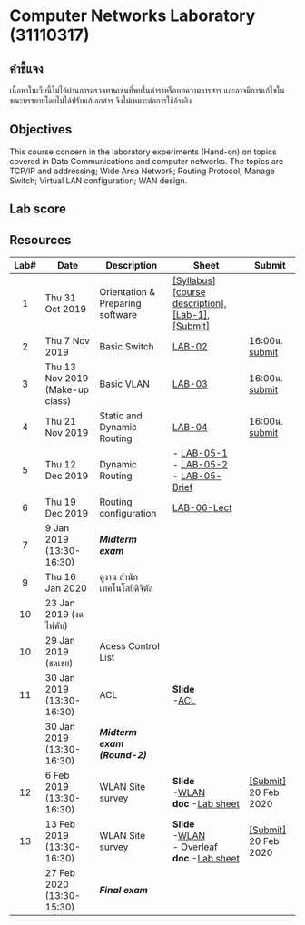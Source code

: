 # Computer Networks Laboratory (31110317)
## คำชี้แจง
เนื้อหาในเว็บนี้ไม่ได้ผ่านการตรวจทานเช่นที่พบในตำราหรือบทความวารสาร และอาจมีการแก้ไขในขณะบรรยายโดยไม่ได้ปรับแก้เอกสาร จึงไม่เหมาะต่อการใช้อ้างอิง

## Objectives
This course concern in the laboratory experiments (Hand-on) on topics covered in Data Communications and computer networks. The topics are TCP/IP and addressing; Wide Area Network; Routing Protocol; Manage Switch; Virtual LAN configuration; WAN design.
## Lab score


## Resources

| Lab# | Date | Description  |Sheet|Submit|
|:-----:|------|-------------|----|---|
| 1 |Thu 31 Oct 2019| Orientation & Preparing software| [[Syllabus]](https://drive.google.com/file/d/1Kdr0yXq6ZfJjV7yyoV9dvSruQMxQ-HaQ/view?usp=sharing)[[course description]](https://drive.google.com/file/d/1RkvaW7wQOsBuJgTCBwsBAqG8R4UxtUyK/view?usp=sharing), [[Lab-1]](https://drive.google.com/file/d/1znu10iFfT7SfTFj5mRNYdUyLuz1RBqaG/view?usp=sharing), [[Submit]](https://elab.cpek6.com) ||
| 2 |Thu 7 Nov 2019| Basic Switch | [LAB-02](https://drive.google.com/file/d/1Qwly-UeKe3_toNnzmUNtIvf2ZfazeFnP/view?usp=sharing) |16:00น. [submit](https://elab.cpek6.com)|
| 3 |Thu 13 Nov 2019 (Make-up class)| Basic VLAN | [LAB-03](https://drive.google.com/file/d/1FvKgqxq6mcOpxQ3NYqftb9_bUnPnIPoN/view?usp=sharing) |16:00น. [submit](https://elab.cpek6.com)|
|4|Thu 21 Nov 2019 | Static and Dynamic Routing| [LAB-04](https://drive.google.com/file/d/1aslSPW6D-A3JS7mytllkc5o-TFGwiDQG/view?usp=sharing)| 16:00น. [submit](https://elab.cpek6.com)|
|5|Thu 12 Dec 2019 | Dynamic Routing | - [LAB-05-1](https://drive.google.com/file/d/1-I1WFUdcJN8SF1CD8_aqL938hb0hHTeU/view?usp=sharing)<br> - [LAB-05-2](https://drive.google.com/file/d/1eYY4Ptr_1_M97rAqhcnRDhzzM2wykt3G/view?usp=sharing)<br> - [LAB-05-Brief](https://drive.google.com/file/d/1YQKPaUGz2Q3aTHEUTyy1TA85bgrZj92a/view?usp=sharing)||
|6|Thu 19 Dec 2019 | Routing configuration| [LAB-06-Lect](https://drive.google.com/file/d/15DPzN5dXE03K6om7pt67lRaVWGmzc8el/view?usp=sharing)||
| 7  |  9 Jan 2019 (13:30-16:30)   | ***Midterm exam***  |                 ||     
|9|Thu 16 Jan 2020 | ดูงาน สำนักเทคโนโลยีดิจิตัล|||
| 10  | 23 Jan 2019 (งด ไฟดับ)   |   |                 ||
| 10  | 29 Jan 2019 (ชดเชย)   | Acess Control List  |                 ||
| 11  |  30 Jan 2019 (13:30-16:30)   | ACL    |  **Slide**<br>-[ACL](https://drive.google.com/file/d/1kyL4JnKHziq9TrygI04-v4dGHihDrkhh/view?usp=sharing)               ||
|   |  30 Jan 2019 (13:30-16:30)   | ***Midterm exam (Round-2)***   |                 ||
| 12  |  6 Feb 2019 (13:30-16:30)   | WLAN Site survey    |  **Slide**<br>-[WLAN](https://drive.google.com/file/d/1zqFs3vo0ENKfAYT7-ItIeVHsx9AKUvdX/view?usp=sharing)  <br>**doc** -[Lab sheet](plan)  |[[Submit]](https://elab.cpek6.com) 20 Feb 2020|  
| 13  |  13 Feb 2019 (13:30-16:30)   | WLAN Site survey    |  **Slide**<br>-[WLAN](https://drive.google.com/file/d/1zqFs3vo0ENKfAYT7-ItIeVHsx9AKUvdX/view?usp=sharing)  <br> - [Overleaf](https://drive.google.com/open?id=1cUQQoU5Pe8M87SE-hKT8kiP8kW7E4fLt) <br> **doc** -[Lab sheet](plan)  |[[Submit]](https://elab.cpek6.com) 20 Feb 2020|  
|     | 27 Feb 2020 (13:30-15:30)   | ***Final exam***   |                ||
